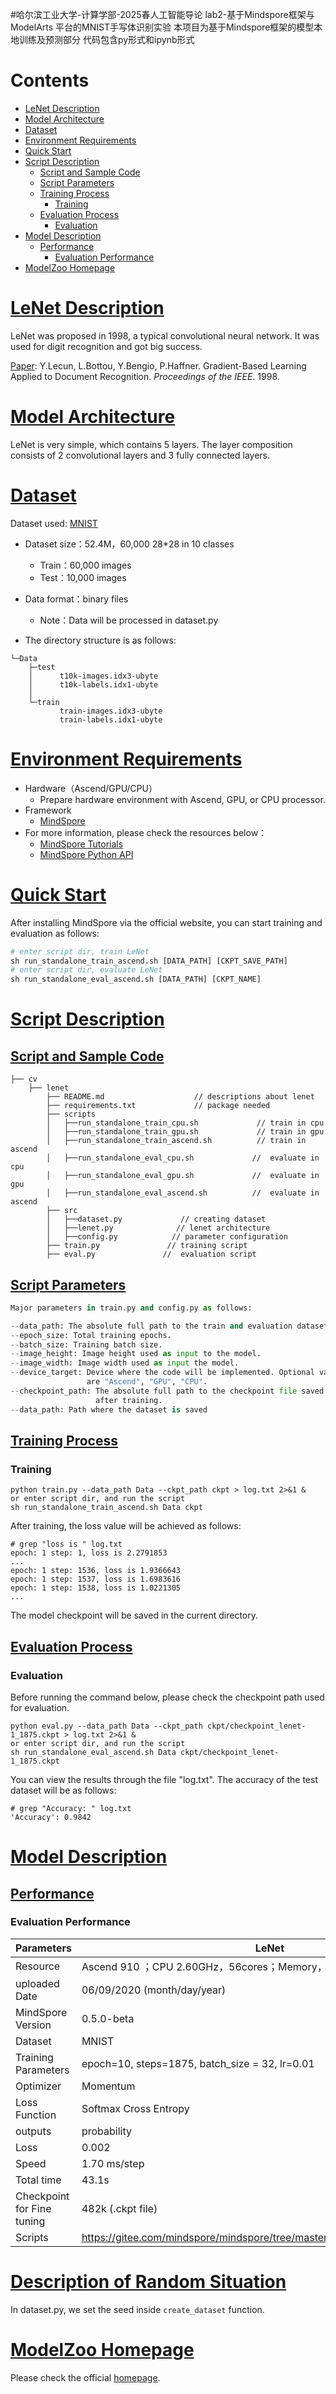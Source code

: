 #哈尔滨工业大学-计算学部-2025春人工智能导论
lab2-基于Mindspore框架与ModelArts 平台的MNIST手写体识别实验
本项目为基于Mindspore框架的模型本地训练及预测部分
代码包含py形式和ipynb形式

# Contents

- [LeNet Description](#lenet-description)
- [Model Architecture](#model-architecture)
- [Dataset](#dataset)
- [Environment Requirements](#environment-requirements)
- [Quick Start](#quick-start)    
- [Script Description](#script-description)
    - [Script and Sample Code](#script-and-sample-code)
    - [Script Parameters](#script-parameters)
    - [Training Process](#training-process)
        - [Training](#training)  
    - [Evaluation Process](#evaluation-process)
        - [Evaluation](#evaluation)
- [Model Description](#model-description)
    - [Performance](#performance)  
        - [Evaluation Performance](#evaluation-performance)
- [ModelZoo Homepage](#modelzoo-homepage)


# [LeNet Description](#contents)

LeNet was proposed in 1998, a typical convolutional neural network. It was used for digit recognition and got big success.   

[Paper](https://ieeexplore.ieee.org/document/726791): Y.Lecun, L.Bottou, Y.Bengio, P.Haffner. Gradient-Based Learning Applied to Document Recognition. *Proceedings of the IEEE*. 1998.

# [Model Architecture](#contents)

LeNet is very simple, which contains 5 layers. The layer composition consists of 2 convolutional layers and 3 fully connected layers.

# [Dataset](#contents)

Dataset used: [MNIST](<http://yann.lecun.com/exdb/mnist/>) 

- Dataset size：52.4M，60,000 28*28 in 10 classes
  - Train：60,000 images  
  - Test：10,000 images 
- Data format：binary files
  - Note：Data will be processed in dataset.py

- The directory structure is as follows:

```
└─Data
    ├─test
    │      t10k-images.idx3-ubyte
    │      t10k-labels.idx1-ubyte
    │
    └─train
           train-images.idx3-ubyte
           train-labels.idx1-ubyte
```

# [Environment Requirements](#contents)

- Hardware（Ascend/GPU/CPU）
  - Prepare hardware environment with Ascend, GPU, or CPU processor. 
- Framework
  - [MindSpore](https://www.mindspore.cn/install/en)
- For more information, please check the resources below：
  - [MindSpore Tutorials](https://www.mindspore.cn/tutorial/training/en/master/index.html)
  - [MindSpore Python API](https://www.mindspore.cn/doc/api_python/en/master/index.html)

# [Quick Start](#contents)

After installing MindSpore via the official website, you can start training and evaluation as follows: 

```python
# enter script dir, train LeNet
sh run_standalone_train_ascend.sh [DATA_PATH] [CKPT_SAVE_PATH]  
# enter script dir, evaluate LeNet
sh run_standalone_eval_ascend.sh [DATA_PATH] [CKPT_NAME]
```

# [Script Description](#contents)

## [Script and Sample Code](#contents)

```
├── cv
    ├── lenet        
        ├── README.md                    // descriptions about lenet
        ├── requirements.txt             // package needed
        ├── scripts 
        │   ├──run_standalone_train_cpu.sh             // train in cpu 
        │   ├──run_standalone_train_gpu.sh             // train in gpu 
        │   ├──run_standalone_train_ascend.sh          // train in ascend 
        │   ├──run_standalone_eval_cpu.sh             //  evaluate in cpu  
        │   ├──run_standalone_eval_gpu.sh             //  evaluate in gpu 
        │   ├──run_standalone_eval_ascend.sh          //  evaluate in ascend 
        ├── src 
        │   ├──dataset.py             // creating dataset
        │   ├──lenet.py              // lenet architecture
        │   ├──config.py            // parameter configuration 
        ├── train.py               // training script 
        ├── eval.py               //  evaluation script  
```

## [Script Parameters](#contents)

```python
Major parameters in train.py and config.py as follows:

--data_path: The absolute full path to the train and evaluation datasets. 
--epoch_size: Total training epochs. 
--batch_size: Training batch size.  
--image_height: Image height used as input to the model.
--image_width: Image width used as input the model. 
--device_target: Device where the code will be implemented. Optional values
                 are "Ascend", "GPU", "CPU". 
--checkpoint_path: The absolute full path to the checkpoint file saved
                   after training.
--data_path: Path where the dataset is saved    
```

## [Training Process](#contents)

### Training 

```
python train.py --data_path Data --ckpt_path ckpt > log.txt 2>&1 &  
or enter script dir, and run the script
sh run_standalone_train_ascend.sh Data ckpt
```

After training, the loss value will be achieved as follows:

```
# grep "loss is " log.txt
epoch: 1 step: 1, loss is 2.2791853
...
epoch: 1 step: 1536, loss is 1.9366643
epoch: 1 step: 1537, loss is 1.6983616
epoch: 1 step: 1538, loss is 1.0221305
...
```

The model checkpoint will be saved in the current directory. 

## [Evaluation Process](#contents)

### Evaluation

Before running the command below, please check the checkpoint path used for evaluation.

```
python eval.py --data_path Data --ckpt_path ckpt/checkpoint_lenet-1_1875.ckpt > log.txt 2>&1 &  
or enter script dir, and run the script
sh run_standalone_eval_ascend.sh Data ckpt/checkpoint_lenet-1_1875.ckpt
```

You can view the results through the file "log.txt". The accuracy of the test dataset will be as follows:

```
# grep "Accuracy: " log.txt
'Accuracy': 0.9842 
```

# [Model Description](#contents)

## [Performance](#contents)

### Evaluation Performance 

| Parameters                 | LeNet                                                   |
| -------------------------- | ----------------------------------------------------------- |
| Resource                   | Ascend 910 ；CPU 2.60GHz，56cores；Memory，314G             |
| uploaded Date              | 06/09/2020 (month/day/year)                                 |
| MindSpore Version          | 0.5.0-beta                                                      |
| Dataset                    | MNIST                                                    |
| Training Parameters        | epoch=10, steps=1875, batch_size = 32, lr=0.01              |
| Optimizer                  | Momentum                                                         |
| Loss Function              | Softmax Cross Entropy                                       |
| outputs                    | probability                                                 |
| Loss                       | 0.002                                                      |
| Speed                      | 1.70 ms/step                          |
| Total time                 | 43.1s                          |                                       |
| Checkpoint for Fine tuning | 482k (.ckpt file)                                         |
| Scripts                    | https://gitee.com/mindspore/mindspore/tree/master/model_zoo/official/cv/lenet |

# [Description of Random Situation](#contents)

In dataset.py, we set the seed inside ```create_dataset``` function.

# [ModelZoo Homepage](#contents)  
 Please check the official [homepage](https://gitee.com/mindspore/mindspore/tree/master/model_zoo).  
